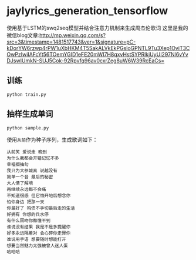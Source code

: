 # jaylyrics_generation_tensorflow
使用基于LSTM的swq2seq模型并结合注意力机制来生成周杰伦歌词
这里是我的微信blog文章:http://mp.weixin.qq.com/s?src=3&timestamp=1481517743&ver=1&signature=pC-kDorYW6rzwp4rPW1uXbHKM4T5SakALVkEkPGsloGPNTL9Tu3Xep1OviT3COwPzIwiIAFcYt56TOemYGID1eFE20mWI7H8qxvHstSYPRlkjUyUI297Nl6vYvDJswIUmkN-SUJ5Cok-92Rpvfq96av0cxrZeg8uW6W39RcEaCs=

## 训练
`python train.py `

## 抽样生成单词
`python sample.py `

使用`从前`作为种子序列，生成歌词如下：
```
从前笑 爱说走 晚到
为什么我都会开错记忆不多 
幸福搁抽勾 
我只为大参城真 说越没有
简单一个音 最后的秘密
大人情了解境 
再继续永远都不会痛 
不知道很感 但它怕开地后想念你
怕你身边 把那一天 
你最好了 鸣债不手切最后走的生活
好拥有 你想的兵水停 
有什么回吻你都懂不到 
谁说没有结果 我是不是多提醒你
好多永远隔着对 会心碎你走罪你
谁说用手语 想要随时想能打开
想要当然魅力太强被曾人迷人蛋
哈哈哈
```



